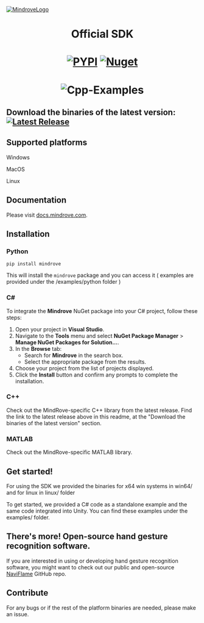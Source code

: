 [![MindroveLogo](https://mindrove.com/wp-content/uploads/2023/04/MindRove_logo_2023.svg)](https://mindrove.com)
# <p align="center">Official SDK</p>

# <p align="center"><a href="https://pypi.org/project/mindrove/"><img alt="PYPI" src="https://static.pepy.tech/personalized-badge/mindrove?period=total&units=international_system&left_color=grey&right_color=blue&left_text=Downloads PYPI"></a> <a href="https://www.nuget.org/packages/mindrove/"><img alt="Nuget" src="https://img.shields.io/nuget/dt/mindrove?color=blue&label=Downloads Nuget&logo=MindRove"></a></p>

# <p align="center">![Cpp-Examples](https://img.shields.io/github/actions/workflow/status/MindRove/MindRoveSDK/cpp-check.yml?label=CPP%20Examples) </p>

## Download the binaries of the latest version: [![Latest Release](https://img.shields.io/github/v/release/MindRove/MindRoveSDK?label=Version&style=flat-square)](https://github.com/MindRove/MindRoveSDK/releases/latest)
## Supported platforms

Windows

MacOS

Linux

## Documentation
Please visit [docs.mindrove.com](https://docs.mindrove.com). 

## Installation 
### Python 

    pip install mindrove

This will install the `mindrove` package and you can access it ( examples are provided under the /examples/python folder )

### C# 
To integrate the **Mindrove** NuGet package into your C# project, follow these steps:

1. Open your project in **Visual Studio**.
2. Navigate to the **Tools** menu and select **NuGet Package Manager** > **Manage NuGet Packages for Solution...**.
3. In the **Browse** tab:
   - Search for **Mindrove** in the search box.
   - Select the appropriate package from the results.
4. Choose your project from the list of projects displayed.
5. Click the **Install** button and confirm any prompts to complete the installation.

### C++ 
Check out the MindRove-specific C++ library from the latest release. Find the link to the latest release above in this readme, at the "Download the binaries of the latest version" section.

### MATLAB 
Check out the MindRove-specific MATLAB library.


## Get started!
For using the SDK we provided the binaries for x64 win systems in win64/ and for linux in linux/ folder

To get started, we provided a C# code as a standalone example and the same code integrated into Unity. You can find these examples under the examples/ folder. 

## There's more! Open-source hand gesture recognition software.
If you are interested in using or developing hand gesture recognition software, you might want to check out our public and open-source [NaviFlame](https://github.com/MindRove/NaviFlame) GitHub repo.

## Contribute
For any bugs or if the rest of the platform binaries are needed, please make an issue.

